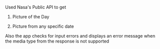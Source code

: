 Used Nasa's Public API to get 

1. Picture of the Day

2. Picture from any specific date

Also the app checks for input errors and displays an error message when the media type from the response is not supported
